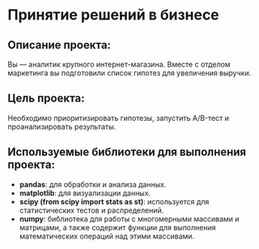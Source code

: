 # Принятие решений в бизнесе
## Описание проекта: 
Вы — аналитик крупного интернет-магазина. Вместе с отделом маркетинга вы подготовили список гипотез для увеличения выручки.
## Цель проекта: 
Необходимо приоритизировать гипотезы, запустить A/B-тест и проанализировать результаты.
## Используемые библиотеки для выполнения проекта:
- **pandas**: для обработки и анализа данных.
- **matplotlib**: для визуализации данных.
- **scipy (from scipy import stats as st)**: используется для статистических тестов и распределений.
- **numpy**: библиотека для работы с многомерными массивами и матрицами, а также содержит функции для выполнения математических операций над этими массивами.






